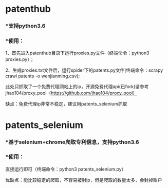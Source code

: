 patenthub
==

### *支持python3.6


### *使用：

1、首先进入patenthub目录下运行proxies.py文件（终端命令：python3 proxies.py）；

2、生成proxies.txt文件后，运行spider下的patents.py文件(终端命令：scrapy crawl patents -o wenjianming.csv);

此处只抓取了一个免费代理网站上的ip，开源免费代理api(已fork)请参考jhao104/proxy_pool（https://github.com/jhao104/proxy_pool）

缺点：免费代理ip非常不稳定，建议用patents_selenium抓取

patents_selenium
==

### *基于selenium+chrome爬取专利信息，支持python3.6

### *使用：

直接运行即可（终端命令：python3 patents_selenium.py）

优缺点：能比较稳定的爬取，不容易被封ip，但是爬取的数量太多，会封掉账户
